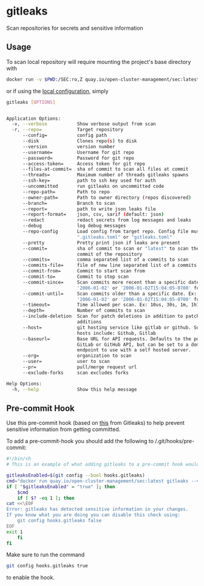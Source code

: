 # gitleaks
Scan repositories for secrets and sensitive information

## Usage
To scan local repository will require mounting the project's base directory with 
```bash
docker run -v $PWD:/SEC:ro,Z quay.io/open-cluster-management/sec:latest gitleaks [OPTIONS]
```

or if using the [local configuration](../../README.md), simply
```bash
gitleaks [OPTIONS]
```
```bash

Application Options:
  -v, --verbose           Show verbose output from scan
  -r, --repo=             Target repository
      --config=           config path
      --disk              Clones repo(s) to disk
      --version           version number
      --username=         Username for git repo
      --password=         Password for git repo
      --access-token=     Access token for git repo
      --files-at-commit=  sha of commit to scan all files at commit
      --threads=          Maximum number of threads gitleaks spawns
      --ssh-key=          path to ssh key used for auth
      --uncommitted       run gitleaks on uncommitted code
      --repo-path=        Path to repo
      --owner-path=       Path to owner directory (repos discovered)
      --branch=           Branch to scan
      --report=           path to write json leaks file
      --report-format=    json, csv, sarif (default: json)
      --redact            redact secrets from log messages and leaks
      --debug             log debug messages
      --repo-config       Load config from target repo. Config file must be
                          ".gitleaks.toml" or "gitleaks.toml"
      --pretty            Pretty print json if leaks are present
      --commit=           sha of commit to scan or "latest" to scan the last
                          commit of the repository
      --commits=          comma separated list of a commits to scan
      --commits-file=     file of new line separated list of a commits to scan
      --commit-from=      Commit to start scan from
      --commit-to=        Commit to stop scan
      --commit-since=     Scan commits more recent than a specific date. Ex:
                          '2006-01-02' or '2006-01-02T15:04:05-0700' format.
      --commit-until=     Scan commits older than a specific date. Ex:
                          '2006-01-02' or '2006-01-02T15:04:05-0700' format.
      --timeout=          Time allowed per scan. Ex: 10us, 30s, 1m, 1h10m1s
      --depth=            Number of commits to scan
      --include-deletion  Scan for patch deletions in addition to patch
                          additions
      --host=             git hosting service like gitlab or github. Supported
                          hosts include: Github, Gitlab
      --baseurl=          Base URL for API requests. Defaults to the public
                          GitLab or GitHub API, but can be set to a domain
                          endpoint to use with a self hosted server.
      --org=              organization to scan
      --user=             user to scan
      --pr=               pull/merge request url
      --exclude-forks     scan excludes forks

Help Options:
  -h, --help              Show this help message
```

## Pre-commit Hook
Use this pre-commit hook (based on [this](https://github.com/zricethezav/gitleaks/wiki/Scanning#uncommitted-changes-scan) from Gitleaks) to help prevent
sensitive information from getting committed. 

To add a pre-commit-hook you should add the following to <repo>/.git/hooks/pre-commit:
```bash
#!/bin/sh
# This is an example of what adding gitleaks to a pre-commit hook would look like.

gitleaksEnabled=$(git config --bool hooks.gitleaks)
cmd="docker run quay.io/open-cluster-management/sec:latest gitleaks --verbose --redact --pretty"
if [ "$gitleaksEnabled" = "true" ]; then
    $cmd
    if [ $? -eq 1 ]; then
cat <<\EOF
Error: gitleaks has detected sensitive information in your changes.
If you know what you are doing you can disable this check using:
    git config hooks.gitleaks false
EOF
exit 1
    fi
fi
```

Make sure to run the command
```bash
git config hooks.gitleaks true
```
to enable the hook.